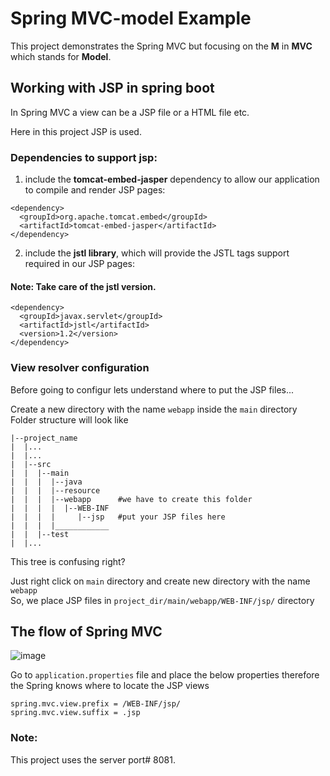 # Spring MVC-model Example

This project demonstrates the Spring MVC but focusing on the <b>M</b> in <b>MVC</b> which stands for <b>Model</b>.
<br>

## Working with JSP in spring boot
In Spring MVC a view can be a JSP file or a HTML file etc.

Here in this project JSP is used.

### Dependencies to support jsp:
1. include the <b>tomcat-embed-jasper</b> dependency to allow our application to compile and render JSP pages:
```
<dependency>
  <groupId>org.apache.tomcat.embed</groupId>
  <artifactId>tomcat-embed-jasper</artifactId>
</dependency>
```
2. include the <b>jstl library</b>, which will provide the JSTL tags support required in our JSP pages:
#### Note: Take care of the jstl version.
```
<dependency>
  <groupId>javax.servlet</groupId>
  <artifactId>jstl</artifactId>
  <version>1.2</version>
</dependency>
```
### View resolver configuration
Before going to configur lets understand where to put the JSP files...

Create a new directory with the name ```webapp``` inside the ```main``` directory
Folder structure will look like
```
|--project_name
|  |...
|  |...
|  |--src
|  |  |--main
|  |  |  |--java
|  |  |  |--resource
|  |  |  |--webapp      #we have to create this folder
|  |  |  |  |--WEB-INF
|  |  |  |     |--jsp   #put your JSP files here
|  |  |  |____________
|  |  |--test
|  |...
```
This tree is confusing right?

Just right click on ```main``` directory and create new directory with the name ```webapp```<br>
So, we place JSP files in ```project_dir/main/webapp/WEB-INF/jsp/``` directory

## The flow of Spring MVC
![image](https://github.com/vamsikrishnarh7/spring-Mvc-model-example/assets/89008784/9b00c40b-3829-4791-9a8a-9ffee8984e61)



Go to ```application.properties``` file and place the below properties therefore the Spring knows where to locate the JSP views
```
spring.mvc.view.prefix = /WEB-INF/jsp/
spring.mvc.view.suffix = .jsp
```
### Note:
This project uses the server port# 8081.

